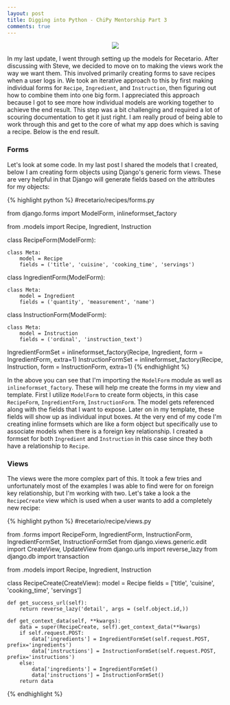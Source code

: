```yaml
---
layout: post
title: Digging into Python - ChiPy Mentorship Part 3
comments: true
---
```


<p align="center">
  <img src="https://i.imgur.com/q1XIBbl.jpg">
</p>

In my last update, I went through setting up the models for Recetario. After discussing with Steve, we decided to move on to making the views work the way we want them. This involved primarily creating forms to save recipes when a user logs in.  We took an iterative approach to this by first making individual forms for `Recipe`, `Ingredient`, and `Instruction`, then figuring out how to combine them into one big form.  I appreciated this approach because I got to see more how individual models are working together to achieve the end result. This step was a bit challenging and required a lot of scouring documentation to get it just right.  I am really proud of being able to work through this and get to the core of what my app does which is saving a recipe. Below is the end result.

### Forms

Let's look at some code. In my last post I shared the models that I created, below I am creating form objects using Django's generic form views.  These are very helpful in that Django will generate fields based on the attributes for my objects:

{% highlight python %}
#recetario/recipes/forms.py

from django.forms import ModelForm, inlineformset_factory

from .models import Recipe, Ingredient, Instruction

class RecipeForm(ModelForm):

    class Meta:
        model = Recipe
        fields = ('title', 'cuisine', 'cooking_time', 'servings')

class IngredientForm(ModelForm):

    class Meta:
        model = Ingredient
        fields = ('quantity', 'measurement', 'name')

class InstructionForm(ModelForm):

    class Meta:
        model = Instruction
        fields = ('ordinal', 'instruction_text')

IngredientFormSet = inlineformset_factory(Recipe, Ingredient, form = IngredientForm, extra=1)
InstructionFormSet = inlineformset_factory(Recipe, Instruction, form = InstructionForm, extra=1)
{% endhighlight %}

In the above you can see that I'm importing the `ModelForm` module as well as `inlineformset_factory`. These will help me create the forms in my view and template. First I utilize `ModelForm` to create form objects, in this case `RecipeForm`, `IngredientForm`, `InstructionForm`. The model gets referenced along with the fields that I want to expose.  Later on in my template, these fields will show up as individual input boxes.  At the very end of my code I'm creating inline formsets which are like a form object but specifically use to associate models when there is a foreign key relationship. I created a formset for both `Ingredient` and `Instruction` in this case since they both have a relationship to `Recipe`.

### Views

The views were the more complex part of this. It took a few tries and unfortunately most of the examples I was able to find were for on foreign key relationship, but I'm working with two. Let's take a look a the `RecipeCreate` view which is used when a user wants to add a completely new recipe: 

{% highlight python %}
#recetario/recipe/views.py

from .forms import RecipeForm, IngredientForm, InstructionForm, IngredientFormSet, InstructionFormSet
from django.views.generic.edit import CreateView, UpdateView
from django.urls import reverse_lazy
from django.db import transaction

from .models import Recipe, Ingredient, Instruction

class RecipeCreate(CreateView):
    model = Recipe
    fields = ['title', 'cuisine', 'cooking_time', 'servings']

    def get_success_url(self):
        return reverse_lazy('detail', args = (self.object.id,))

    def get_context_data(self, **kwargs):
        data = super(RecipeCreate, self).get_context_data(**kwargs)
        if self.request.POST:
            data['ingredients'] = IngredientFormSet(self.request.POST, prefix='ingredients')
            data['instructions'] = InstructionFormSet(self.request.POST, prefix='instructions')
        else:
            data['ingredients'] = IngredientFormSet()
            data['instructions'] = InstructionFormSet()
        return data

{% endhighlight %}
